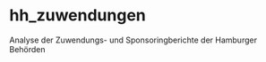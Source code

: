 hh_zuwendungen
==============

Analyse der Zuwendungs- und Sponsoringberichte der Hamburger Behörden
